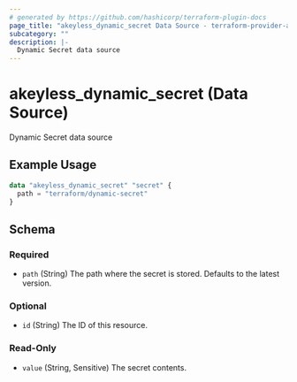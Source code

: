 ```yaml
---
# generated by https://github.com/hashicorp/terraform-plugin-docs
page_title: "akeyless_dynamic_secret Data Source - terraform-provider-akeyless"
subcategory: ""
description: |-
  Dynamic Secret data source
---
```


# akeyless_dynamic_secret (Data Source)

Dynamic Secret data source

## Example Usage

```terraform
data "akeyless_dynamic_secret" "secret" {
  path = "terraform/dynamic-secret"
}
```

<!-- schema generated by tfplugindocs -->
## Schema

### Required

- `path` (String) The path where the secret is stored. Defaults to the latest version.

### Optional

- `id` (String) The ID of this resource.

### Read-Only

- `value` (String, Sensitive) The secret contents.


